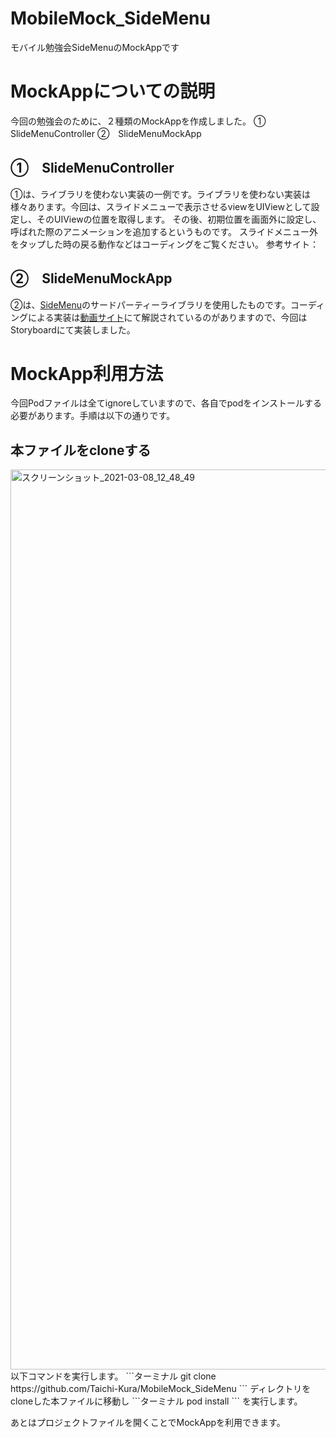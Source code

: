 # MobileMock_SideMenu
モバイル勉強会SideMenuのMockAppです

# MockAppについての説明
今回の勉強会のために、２種類のMockAppを作成しました。
①　SlideMenuController
②　SlideMenuMockApp

## ①　SlideMenuController
①は、ライブラリを使わない実装の一例です。ライブラリを使わない実装は様々あります。今回は、スライドメニューで表示させるviewをUIViewとして設定し、そのUIViewの位置を取得します。
その後、初期位置を画面外に設定し、呼ばれた際のアニメーションを追加するというものです。
スライドメニュー外をタップした時の戻る動作などはコーディングをご覧ください。
参考サイト：[](http://swift.hiros-dot.net/?p=377)


## ②　SlideMenuMockApp
②は、[SideMenu](https://github.com/jonkykong/SideMenu)のサードパーティーライブラリを使用したものです。コーディングによる実装は[動画サイト](https://www.youtube.com/watch?v=iq-tWW45Vhk)にて解説されているのがありますので、今回はStoryboardにて実装しました。



# MockApp利用方法
今回Podファイルは全てignoreしていますので、各自でpodをインストールする必要があります。手順は以下の通りです。

## 本ファイルをcloneする
<img width="1440" alt="スクリーンショット_2021-03-08_12_48_49" src="https://user-images.githubusercontent.com/67308225/110272192-f0a15580-800c-11eb-8855-95d6394b71fa.png">
以下コマンドを実行します。
```ターミナル
git clone https://github.com/Taichi-Kura/MobileMock_SideMenu
```
ディレクトリをcloneした本ファイルに移動し
```ターミナル
pod install
```
を実行します。

あとはプロジェクトファイルを開くことでMockAppを利用できます。
